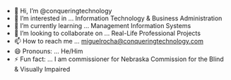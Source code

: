 - 👋 Hi, I’m @conqueringtechnology
- 👀 I’m interested in ... Information Technology & Business Administration
- 🌱 I’m currently learning ... Management Information Systems
- 💞️ I’m looking to collaborate on ... Real-Life Professional Projects
- 📫 How to reach me ... miguelrocha@conqueringtechnology.com
- 😄 Pronouns: ... He/Him
- ⚡ Fun fact: ... I am commissioner for Nebraska Commission for the Blind & Visually Impaired

<!---
conqueringtechnology/conqueringtechnology is a ✨ special ✨ repository because its `README.md` (this file) appears on your GitHub profile.
You can click the Preview link to take a look at your changes.
--->
